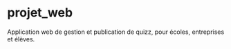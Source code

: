# projet_web
Application web de gestion et publication de quizz, pour écoles, entreprises et élèves. 

